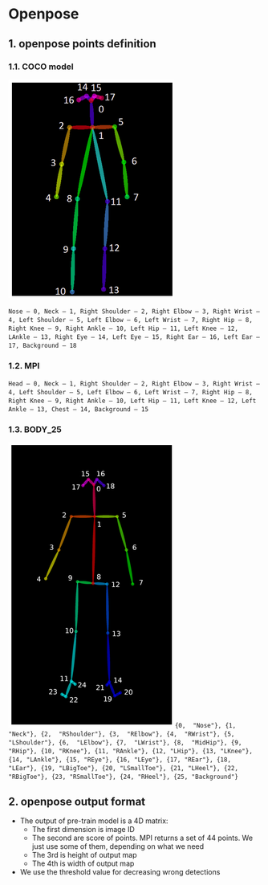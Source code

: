 #   Openpose
##  1.  openpose points definition
### 1.1.    COCO model
![coco 15](/resources/coco15.png)

`Nose – 0, Neck – 1, Right Shoulder – 2, Right Elbow – 3, Right Wrist – 4,
Left Shoulder – 5, Left Elbow – 6, Left Wrist – 7, Right Hip – 8, Right Knee – 9, Right Ankle – 10, Left Hip – 11, Left Knee – 12, LAnkle – 13, Right Eye – 14, Left Eye – 15, Right Ear – 16, Left Ear – 17, Background – 18`
### 1.2.    MPI

`Head – 0, Neck – 1, Right Shoulder – 2, Right Elbow – 3, Right Wrist – 4, Left Shoulder – 5, Left Elbow – 6, Left Wrist – 7, Right Hip – 8, Right Knee – 9, Right Ankle – 10, Left Hip – 11, Left Knee – 12, Left Ankle – 13, Chest – 14, Background – 15`
### 1.3.    BODY_25
![BODY_25](/resources/pose25.png)
`{0,  "Nose"}, {1,  "Neck"}, {2,  "RShoulder"}, {3,  "RElbow"}, {4,  "RWrist"}, {5,  "LShoulder"}, {6,  "LElbow"}, {7,  "LWrist"}, {8,  "MidHip"}, {9,  "RHip"}, {10, "RKnee"}, {11, "RAnkle"}, {12, "LHip"}, {13, "LKnee"}, {14, "LAnkle"}, {15, "REye"}, {16, "LEye"}, {17, "REar"}, {18, "LEar"}, {19, "LBigToe"}, {20, "LSmallToe"}, {21, "LHeel"}, {22, "RBigToe"}, {23, "RSmallToe"}, {24, "RHeel"}, {25, "Background"}`

##  2.  openpose output format

-   The output of pre-train model is a 4D matrix:
    -   The first dimension is image ID
    -   The second are score of points. MPI returns a set of 44 points. We just use some of them, depending on what we need
    -   The 3rd is height of output map
    -   The 4th is width of output map
-   We use the threshold value for decreasing wrong detections